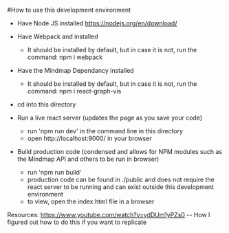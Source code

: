 #How to use this development environment

- Have Node JS installed
https://nodejs.org/en/download/

- Have Webpack and installed
  - It should be installed by default, but in case it is not, run the command: npm i webpack

- Have the Mindmap Dependancy installed
  - It should be installed by default, but in case it is not, run the command: npm i react-graph-vis

- cd into this directory

- Run a live react server (updates the page as you save your code)
    - run 'npm run dev' in the command line in this directory
    - open http://localhost:9000/ in your browser

- Build production code (condensed and allows for NPM modules such as the Mindmap API and others
  to be run in browser)
    - run 'npm run build'
    - production code can be found in ./public and does not require the react server to be running
        and can exist outside this development environment
    - to view, open the index.html file in a browser


Resources:
https://www.youtube.com/watch?v=ydDUm1yPZs0  -- How I figured out how to do this if you want to replicate
